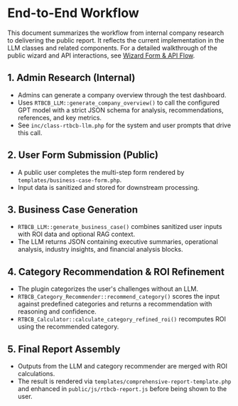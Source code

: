 # End-to-End Workflow

This document summarizes the workflow from internal company research to delivering the public report. It reflects the current implementation in the LLM classes and related components. For a detailed walkthrough of the public wizard and API interactions, see [Wizard Form & API Flow](WIZARD_FORM_API_FLOW.md).

## 1. Admin Research (Internal)

* Admins can generate a company overview through the test dashboard.
* Uses `RTBCB_LLM::generate_company_overview()` to call the configured GPT model with a strict JSON schema for analysis, recommendations, references, and key metrics.
* See `inc/class-rtbcb-llm.php` for the system and user prompts that drive this call.

## 2. User Form Submission (Public)

* A public user completes the multi-step form rendered by `templates/business-case-form.php`.
* Input data is sanitized and stored for downstream processing.

## 3. Business Case Generation

* `RTBCB_LLM::generate_business_case()` combines sanitized user inputs with ROI data and optional RAG context.
* The LLM returns JSON containing executive summaries, operational analysis, industry insights, and financial analysis blocks.

## 4. Category Recommendation & ROI Refinement

* The plugin categorizes the user's challenges without an LLM.
* `RTBCB_Category_Recommender::recommend_category()` scores the input against predefined categories and returns a recommendation with reasoning and confidence.
* `RTBCB_Calculator::calculate_category_refined_roi()` recomputes ROI using the recommended category.

## 5. Final Report Assembly

* Outputs from the LLM and category recommender are merged with ROI calculations.
* The result is rendered via `templates/comprehensive-report-template.php` and enhanced in `public/js/rtbcb-report.js` before being shown to the user.
